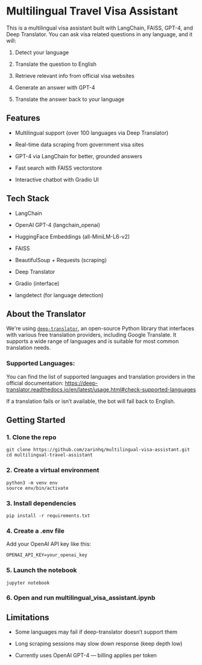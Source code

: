 # Multilingual Travel Visa Assistant
This is a multilingual visa assistant built with LangChain, FAISS, GPT-4, and Deep Translator. You can ask visa related questions in any language, and it will:

1. Detect your language

2. Translate the question to English

3. Retrieve relevant info from official visa websites

4. Generate an answer with GPT-4

5. Translate the answer back to your language

## Features

- Multilingual support (over 100 languages via Deep Translator)

- Real-time data scraping from government visa sites

- GPT-4 via LangChain for better, grounded answers

- Fast search with FAISS vectorstore

- Interactive chatbot with Gradio UI

## Tech Stack

- LangChain

- OpenAI GPT-4 (langchain_openai)

- HuggingFace Embeddings (all-MiniLM-L6-v2)

- FAISS

- BeautifulSoup + Requests (scraping)

- Deep Translator

- Gradio (interface)

- langdetect (for language detection)

## About the Translator
We're using [``` deep-translator ```](https://github.com/nidhaloff/deep-translator), an open-source Python library that interfaces with various free translation providers, including Google Translate. It supports a wide range of languages and is suitable for most common translation needs.

### Supported Languages: 
You can find the list of supported languages and translation providers in the official documentation: https://deep-translator.readthedocs.io/en/latest/usage.html#check-supported-languages

If a translation fails or isn’t available, the bot will fall back to English.

## Getting Started

### 1. Clone the repo
```
git clone https://github.com/zarinhq/multilingual-visa-assistant.git
cd multilingual-travel-assistant
```

### 2. Create a virtual environment
```
python3 -m venv env
source env/bin/activate
```

### 3. Install dependencies 
```
pip install -r requirements.txt
```

### 4. Create a .env file
Add your OpenAI API key like this:
```
OPENAI_API_KEY=your_openai_key
```
### 5. Launch the notebook
```
jupyter notebook 
```

### 6. Open and run multilingual_visa_assistant.ipynb

## Limitations

- Some languages may fail if deep-translator doesn’t support them

- Long scraping sessions may slow down response (keep depth low)

- Currently uses OpenAI GPT-4 — billing applies per token